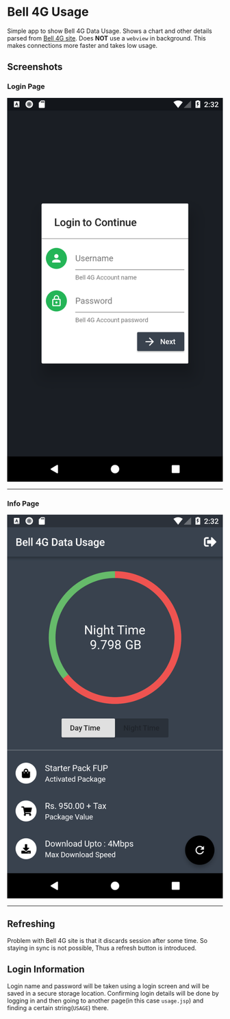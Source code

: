 # Bell 4G Usage

Simple app to show Bell 4G Data Usage. Shows a chart and other details parsed from [Bell 4G site](http://www.lankabell.com/lte/home.jsp). Does **NOT** use a `webview` in background. This makes connections more faster and takes low usage.

## Screenshots

### Login Page

 ![Login Page](readme/login.png)

------

### Info Page

![Info Page](readme/info.png)

------

## Refreshing

Problem with Bell 4G site is that it discards session after some time. So staying in sync is not possible, Thus a refresh button is introduced.

## Login Information

Login name and password will be taken using a login screen and will be saved in a secure storage location. Confirming login details will be done by logging in and then going to another page(in this case `usage.jsp`) and finding a certain string(`USAGE`) there.